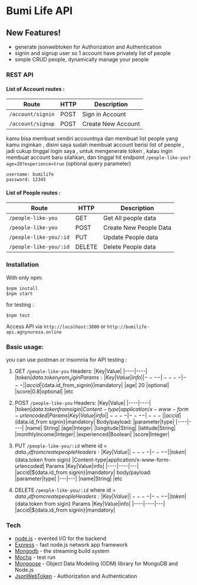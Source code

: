 # Bumi Life API

## New Features!
  - generate jsonwebtoken for Authorization and Authentication
  - signin and signup user so 1 account have privately list of people 
  - simple CRUD people, dynamically manage your people 
 
### REST API 
#### List of Account routes :
| Route          | HTTP   |            Description              |
|----------------|--------|-------------------------------------|
| `/account/signin`| POST    | Sign in Account                 |
| `/account/signup` | POST    | Create New Account              |

kamu bisa membuat sendiri accountnya dan membuat list people yang kamu inginkan , disini saya sudah membuat account berisi list of people , jadi cukup tinggal login saya , untuk mengenerate token , kalau ingin membuat account baru silahkan, dan tinggal hit endpoint ```/people-like-you?age=20?experience=true``` (optional query parameter)
```
username: bumilife
password: 12345
```

#### List of People routes : 
| Route                   | HTTP | Description              |
|-------------------------|------|--------------------------|
| `/people-like-you`    | GET    | Get All people data |
| `/people-like-you`     | POST   | Create New People Data |
| `/people-like-you/:id` | PUT    | Update People data|
| `/people-like-you/:id`  | DELETE | Delete People data|

### Installation
With only npm:

```
$npm install
$npm start
```
for testing :
```
$npm test
```

Access API via ```http://localhost:3000``` or ```http://bumilife-api.agnynureza.online```

### Basic usage:
you can use postman or insomnia for API testing :
1. GET ```/people-like-you```
    Headers: 
    |Key|Value|
    |----|----|
    |token|${data.token_from_sigin} 
    Params:
     |Key|Value|info|
    |----|----|---|
    |accid|${data.id_from_signin}|mandatory|
    |age| 20 |optional|
    |score|0.8|optional|
    |etc
2. POST ```/people-like-you```
     Headers: 
    |Key|Value|
    |----|----|
    |token|${data.token from sigin}
    |Content-type|application/x-www-form-urlencoded|
    Params
     |Key|Value|info|
    |----|----|---|
    |accid|${data.id_from signin}|mandatory|
    Body/payload: 
     |parameter|type|
    |----|----|
    |name| String|
    |age|Integer|
    |longitude|String|
    |latitude|String|
    |monthlyIncome|Integer|
    |experienced|Boolean|
    |score|Integer|

3. PUT ```/people-like-you/:id```
    where id = ${data._id from create people} 
    Headers: 
    |Key|Value|
    |----|----|
    |token|${data.token from sigin}
    |Content-type|application/x-www-form-urlencoded|
    Params
     |Key|Value|info|
    |----|----|---|
    |accid|${data.id_from signin}|mandatory|
    body/payload:
    |parameter|type|
    |---|---|
    |name|String|
    |etc
4. DELETE ```/people-like-you/:id```
     where id = ${data._id from create people} 
    Headers: 
    |Key|Value|
    |----|----|
    |token|${data.token from sigin}
    Params
     |Key|Value|info|
    |----|----|---|
    |accid|${data.id_from signin}|mandatory|

### Tech
* [node.js] - evented I/O for the backend
* [Express] - fast node.js network app framework
* [Mongodb] - the streaming build system
* [Mocha] - test run
* [Mongoose] - Object Data Modeling (ODM) library for MongoDB and Node.js
* [JsonWebToken] - Authorization and Authentication 

[node.js]: <http://nodejs.org>
[Mocha]: <https://mochajs.org/>
[Mongodb]: <https://www.mongodb.com/>
[Mongoose]:<https://mongoosejs.com/>
[JsonWebToken]: <https://jwt.io/>
[Express]: <http://expressjs.com>